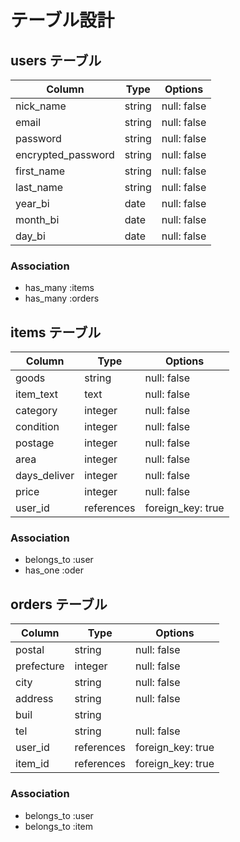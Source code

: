# テーブル設計

## users テーブル

| Column             | Type    | Options     |
| ------------------ | ------- | ----------- |
| nick_name          | string  | null: false |
| email              | string  | null: false |
| password           | string  | null: false |
| encrypted_password | string  | null: false |
| first_name         | string  | null: false |
| last_name          | string  | null: false |
| year_bi            | date    | null: false |
| month_bi           | date    | null: false |
| day_bi             | date    | null: false |


### Association

- has_many :items
- has_many :orders

## items テーブル

| Column       | Type       | Options           |
| ------------ | ---------- | ----------------- |
| goods        | string     | null: false       |
| item_text    | text       | null: false       |
| category     | integer    | null: false       |
| condition    | integer    | null: false       |
| postage      | integer    | null: false       |
| area         | integer    | null: false       |
| days_deliver | integer    | null: false       |
| price        | integer    | null: false       |
| user_id      | references | foreign_key: true |

### Association

- belongs_to :user
- has_one :oder



## orders テーブル

| Column     | Type       | Options           |
| ---------- | ---------- | ----------------- |
| postal     | string     | null: false       |
| prefecture | integer    | null: false       |
| city       | string     | null: false       |
| address    | string     | null: false       |
| buil       | string     |                   |
| tel        | string     | null: false       |
| user_id    | references | foreign_key: true |
| item_id    | references | foreign_key: true |

### Association

- belongs_to :user
- belongs_to :item

